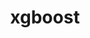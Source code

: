 ---
title: "xgboost"
layout: cache
categories: [package, develop]
meta: {"compilers": ["apple-clang@16.0.0", "gcc@13.2.0"], "num_specs": 35, "num_specs_by_stack": {"ml-darwin-aarch64-mps": 13, "ml-linux-aarch64-cpu": 11, "ml-linux-x86_64-cpu": 11, "root": 35}, "oss": ["sequoia", "ubuntu24.04"], "platforms": ["darwin", "linux"], "stacks": ["ml-darwin-aarch64-mps", "ml-linux-aarch64-cpu", "ml-linux-x86_64-cpu", "root"], "targets": ["aarch64", "x86_64_v3"], "versions": ["2.1.1"]}
spec_details: [{"compiler": "gcc@13.2.0", "hash": "2ce7tujglrictkrnjyovkavieyee3mef", "os": "ubuntu24.04", "platform": "linux", "size": "-", "stacks": ["ml-linux-aarch64-cpu", "root"], "target": "aarch64", "variants": ["build_system=cmake", "build_type=Release", "~cuda", "generator=ninja", "~ipo", "~nccl", "+openmp"], "versions": ["2.1.1"]}, {"compiler": "apple-clang@16.0.0", "hash": "2du5jl24fgeyh4tkw2adqy25g6vbotd3", "os": "sequoia", "platform": "darwin", "size": "-", "stacks": ["ml-darwin-aarch64-mps", "root"], "target": "aarch64", "variants": ["build_system=cmake", "build_type=Release", "~cuda", "generator=ninja", "~ipo", "~nccl", "+openmp"], "versions": ["2.1.1"]}, {"compiler": "gcc@13.2.0", "hash": "2l6qrcsbql76jxamqb2sjusruhr6a44n", "os": "ubuntu24.04", "platform": "linux", "size": "-", "stacks": ["ml-linux-aarch64-cpu", "root"], "target": "aarch64", "variants": ["build_system=cmake", "build_type=Release", "~cuda", "generator=ninja", "~ipo", "~nccl", "+openmp"], "versions": ["2.1.1"]}, {"compiler": "apple-clang@16.0.0", "hash": "2o2naxmnzvuhvpblpmmzhtn47mkh2x53", "os": "sequoia", "platform": "darwin", "size": "-", "stacks": ["ml-darwin-aarch64-mps", "root"], "target": "aarch64", "variants": ["build_system=cmake", "build_type=Release", "~cuda", "generator=ninja", "~ipo", "~nccl", "+openmp"], "versions": ["2.1.1"]}, {"compiler": "gcc@13.2.0", "hash": "3g2v5g23ty4p5kr7x27hkn7xanfux4kp", "os": "ubuntu24.04", "platform": "linux", "size": "-", "stacks": ["ml-linux-aarch64-cpu", "root"], "target": "aarch64", "variants": ["build_system=cmake", "build_type=Release", "~cuda", "generator=ninja", "~ipo", "~nccl", "+openmp"], "versions": ["2.1.1"]}, {"compiler": "gcc@13.2.0", "hash": "3gm3jnnskxbp5km7efzy6gadi67ivgop", "os": "ubuntu24.04", "platform": "linux", "size": "-", "stacks": ["ml-linux-aarch64-cpu", "root"], "target": "aarch64", "variants": ["build_system=cmake", "build_type=Release", "~cuda", "generator=ninja", "~ipo", "~nccl", "+openmp"], "versions": ["2.1.1"]}, {"compiler": "gcc@13.2.0", "hash": "4wknrqxaidhmy634ai6drlni6or47dg5", "os": "ubuntu24.04", "platform": "linux", "size": "-", "stacks": ["ml-linux-aarch64-cpu", "root"], "target": "aarch64", "variants": ["build_system=cmake", "build_type=Release", "~cuda", "generator=ninja", "~ipo", "~nccl", "+openmp"], "versions": ["2.1.1"]}, {"compiler": "gcc@13.2.0", "hash": "6ryowsi5nqvqlz3bdg53vdoizbx56xyt", "os": "ubuntu24.04", "platform": "linux", "size": "-", "stacks": ["ml-linux-x86_64-cpu", "root"], "target": "x86_64_v3", "variants": ["build_system=cmake", "build_type=Release", "~cuda", "generator=ninja", "~ipo", "~nccl", "+openmp"], "versions": ["2.1.1"]}, {"compiler": "gcc@13.2.0", "hash": "7g22zmevic2xwsnlxyiv3ooobjirrsjs", "os": "ubuntu24.04", "platform": "linux", "size": "-", "stacks": ["ml-linux-x86_64-cpu", "root"], "target": "x86_64_v3", "variants": ["build_system=cmake", "build_type=Release", "~cuda", "generator=ninja", "~ipo", "~nccl", "+openmp"], "versions": ["2.1.1"]}, {"compiler": "gcc@13.2.0", "hash": "7olzi2ookdzyh3ow475cbn4cgz2pkx2x", "os": "ubuntu24.04", "platform": "linux", "size": "-", "stacks": ["ml-linux-x86_64-cpu", "root"], "target": "x86_64_v3", "variants": ["build_system=cmake", "build_type=Release", "~cuda", "generator=ninja", "~ipo", "~nccl", "+openmp"], "versions": ["2.1.1"]}, {"compiler": "apple-clang@16.0.0", "hash": "7whbmxa5465hcjwze3nwsl7ppfzsn4ag", "os": "sequoia", "platform": "darwin", "size": "-", "stacks": ["ml-darwin-aarch64-mps", "root"], "target": "aarch64", "variants": ["build_system=cmake", "build_type=Release", "~cuda", "generator=ninja", "~ipo", "~nccl", "+openmp"], "versions": ["2.1.1"]}, {"compiler": "gcc@13.2.0", "hash": "a6hik3xmanqtyc3jfbhkhz7t2isuos6c", "os": "ubuntu24.04", "platform": "linux", "size": "-", "stacks": ["ml-linux-x86_64-cpu", "root"], "target": "x86_64_v3", "variants": ["build_system=cmake", "build_type=Release", "~cuda", "generator=ninja", "~ipo", "~nccl", "+openmp"], "versions": ["2.1.1"]}, {"compiler": "gcc@13.2.0", "hash": "axboumgux55s4uopgpgcqpjpfgbdp6jx", "os": "ubuntu24.04", "platform": "linux", "size": "-", "stacks": ["ml-linux-aarch64-cpu", "root"], "target": "aarch64", "variants": ["build_system=cmake", "build_type=Release", "~cuda", "generator=ninja", "~ipo", "~nccl", "+openmp"], "versions": ["2.1.1"]}, {"compiler": "apple-clang@16.0.0", "hash": "fvbaqym4fokcvqnteqrtcdxxt5rc6aqu", "os": "sequoia", "platform": "darwin", "size": "-", "stacks": ["ml-darwin-aarch64-mps", "root"], "target": "aarch64", "variants": ["build_system=cmake", "build_type=Release", "~cuda", "generator=ninja", "~ipo", "~nccl", "+openmp"], "versions": ["2.1.1"]}, {"compiler": "gcc@13.2.0", "hash": "halncgnuibz62d3adwg4vtfvlv2ulpeu", "os": "ubuntu24.04", "platform": "linux", "size": "-", "stacks": ["ml-linux-aarch64-cpu", "root"], "target": "aarch64", "variants": ["build_system=cmake", "build_type=Release", "~cuda", "generator=ninja", "~ipo", "~nccl", "+openmp"], "versions": ["2.1.1"]}, {"compiler": "apple-clang@16.0.0", "hash": "i4x7salxrbyzano3erh4k5jqpef5lz7b", "os": "sequoia", "platform": "darwin", "size": "-", "stacks": ["ml-darwin-aarch64-mps", "root"], "target": "aarch64", "variants": ["build_system=cmake", "build_type=Release", "~cuda", "generator=ninja", "~ipo", "~nccl", "+openmp"], "versions": ["2.1.1"]}, {"compiler": "apple-clang@16.0.0", "hash": "im6dy2vtsynsa6ider7fkvhyqpm2vwcj", "os": "sequoia", "platform": "darwin", "size": "-", "stacks": ["ml-darwin-aarch64-mps", "root"], "target": "aarch64", "variants": ["build_system=cmake", "build_type=Release", "~cuda", "generator=ninja", "~ipo", "~nccl", "+openmp"], "versions": ["2.1.1"]}, {"compiler": "apple-clang@16.0.0", "hash": "io7hu2yls4jrey3hrywvbeapzpm4j5kz", "os": "sequoia", "platform": "darwin", "size": "-", "stacks": ["ml-darwin-aarch64-mps", "root"], "target": "aarch64", "variants": ["build_system=cmake", "build_type=Release", "~cuda", "generator=ninja", "~ipo", "~nccl", "+openmp"], "versions": ["2.1.1"]}, {"compiler": "apple-clang@16.0.0", "hash": "jg6lslq364yfaxsvtjvsyjpt4tszmhcm", "os": "sequoia", "platform": "darwin", "size": "-", "stacks": ["ml-darwin-aarch64-mps", "root"], "target": "aarch64", "variants": ["build_system=cmake", "build_type=Release", "~cuda", "generator=ninja", "~ipo", "~nccl", "+openmp"], "versions": ["2.1.1"]}, {"compiler": "apple-clang@16.0.0", "hash": "momls6wuot4glimed5lv5qyrpzajg6y3", "os": "sequoia", "platform": "darwin", "size": "-", "stacks": ["ml-darwin-aarch64-mps", "root"], "target": "aarch64", "variants": ["build_system=cmake", "build_type=Release", "~cuda", "generator=ninja", "~ipo", "~nccl", "+openmp"], "versions": ["2.1.1"]}, {"compiler": "gcc@13.2.0", "hash": "mwvcy2vgb74cbvjdq4dz2vkwmfaske2m", "os": "ubuntu24.04", "platform": "linux", "size": "-", "stacks": ["ml-linux-x86_64-cpu", "root"], "target": "x86_64_v3", "variants": ["build_system=cmake", "build_type=Release", "~cuda", "generator=ninja", "~ipo", "~nccl", "+openmp"], "versions": ["2.1.1"]}, {"compiler": "gcc@13.2.0", "hash": "oc3bogvktftaukod2dv7vsegig4jrqlo", "os": "ubuntu24.04", "platform": "linux", "size": "-", "stacks": ["ml-linux-aarch64-cpu", "root"], "target": "aarch64", "variants": ["build_system=cmake", "build_type=Release", "~cuda", "generator=ninja", "~ipo", "~nccl", "+openmp"], "versions": ["2.1.1"]}, {"compiler": "gcc@13.2.0", "hash": "odgo7fp7ec7wjnufq3kmgx7x5xfnxg5z", "os": "ubuntu24.04", "platform": "linux", "size": "-", "stacks": ["ml-linux-x86_64-cpu", "root"], "target": "x86_64_v3", "variants": ["build_system=cmake", "build_type=Release", "~cuda", "generator=ninja", "~ipo", "~nccl", "+openmp"], "versions": ["2.1.1"]}, {"compiler": "apple-clang@16.0.0", "hash": "phibwf54cqvah7lxodvpbgrsqm6czjjw", "os": "sequoia", "platform": "darwin", "size": "-", "stacks": ["ml-darwin-aarch64-mps", "root"], "target": "aarch64", "variants": ["build_system=cmake", "build_type=Release", "~cuda", "generator=ninja", "~ipo", "~nccl", "+openmp"], "versions": ["2.1.1"]}, {"compiler": "gcc@13.2.0", "hash": "po2ru4qapmcqhhx6y2rwyvkq4uhyqbhn", "os": "ubuntu24.04", "platform": "linux", "size": "-", "stacks": ["ml-linux-x86_64-cpu", "root"], "target": "x86_64_v3", "variants": ["build_system=cmake", "build_type=Release", "~cuda", "generator=ninja", "~ipo", "~nccl", "+openmp"], "versions": ["2.1.1"]}, {"compiler": "gcc@13.2.0", "hash": "qgu4msazpoz5tmfkbgq3ic2m7zt2wcnz", "os": "ubuntu24.04", "platform": "linux", "size": "-", "stacks": ["ml-linux-aarch64-cpu", "root"], "target": "aarch64", "variants": ["build_system=cmake", "build_type=Release", "~cuda", "generator=ninja", "~ipo", "~nccl", "+openmp"], "versions": ["2.1.1"]}, {"compiler": "gcc@13.2.0", "hash": "rflgohdzpk2tdtf2vmtek5hfclhyl4qo", "os": "ubuntu24.04", "platform": "linux", "size": "-", "stacks": ["ml-linux-aarch64-cpu", "root"], "target": "aarch64", "variants": ["build_system=cmake", "build_type=Release", "~cuda", "generator=ninja", "~ipo", "~nccl", "+openmp"], "versions": ["2.1.1"]}, {"compiler": "gcc@13.2.0", "hash": "tgq5oip4nenf64vbhuulmizzmmvg227o", "os": "ubuntu24.04", "platform": "linux", "size": "-", "stacks": ["ml-linux-x86_64-cpu", "root"], "target": "x86_64_v3", "variants": ["build_system=cmake", "build_type=Release", "~cuda", "generator=ninja", "~ipo", "~nccl", "+openmp"], "versions": ["2.1.1"]}, {"compiler": "gcc@13.2.0", "hash": "txi2vfmkhkqu2fjsmjz4vnixwoujlwxw", "os": "ubuntu24.04", "platform": "linux", "size": "-", "stacks": ["ml-linux-x86_64-cpu", "root"], "target": "x86_64_v3", "variants": ["build_system=cmake", "build_type=Release", "~cuda", "generator=ninja", "~ipo", "~nccl", "+openmp"], "versions": ["2.1.1"]}, {"compiler": "gcc@13.2.0", "hash": "unyykwqcwxueepwgnbvov6izbchg53t2", "os": "ubuntu24.04", "platform": "linux", "size": "-", "stacks": ["ml-linux-x86_64-cpu", "root"], "target": "x86_64_v3", "variants": ["build_system=cmake", "build_type=Release", "~cuda", "generator=ninja", "~ipo", "~nccl", "+openmp"], "versions": ["2.1.1"]}, {"compiler": "apple-clang@16.0.0", "hash": "uutpvhflvpeiaodkc4nyjzdpgslakxy7", "os": "sequoia", "platform": "darwin", "size": "-", "stacks": ["ml-darwin-aarch64-mps", "root"], "target": "aarch64", "variants": ["build_system=cmake", "build_type=Release", "~cuda", "generator=ninja", "~ipo", "~nccl", "+openmp"], "versions": ["2.1.1"]}, {"compiler": "apple-clang@16.0.0", "hash": "wkcbsao5mnmpsdt6hh7o7ajjdiiilcjf", "os": "sequoia", "platform": "darwin", "size": "-", "stacks": ["ml-darwin-aarch64-mps", "root"], "target": "aarch64", "variants": ["build_system=cmake", "build_type=Release", "~cuda", "generator=ninja", "~ipo", "~nccl", "+openmp"], "versions": ["2.1.1"]}, {"compiler": "gcc@13.2.0", "hash": "xr4jn2y3skbdbdo7yzvbokpsvpj6ak7g", "os": "ubuntu24.04", "platform": "linux", "size": "-", "stacks": ["ml-linux-x86_64-cpu", "root"], "target": "x86_64_v3", "variants": ["build_system=cmake", "build_type=Release", "~cuda", "generator=ninja", "~ipo", "~nccl", "+openmp"], "versions": ["2.1.1"]}, {"compiler": "gcc@13.2.0", "hash": "xtzpbgq3wwznfeucnoiod72ksb53gii3", "os": "ubuntu24.04", "platform": "linux", "size": "-", "stacks": ["ml-linux-aarch64-cpu", "root"], "target": "aarch64", "variants": ["build_system=cmake", "build_type=Release", "~cuda", "generator=ninja", "~ipo", "~nccl", "+openmp"], "versions": ["2.1.1"]}, {"compiler": "apple-clang@16.0.0", "hash": "yq32xqgxdfeainfa5qvykxh46ul7jpbl", "os": "sequoia", "platform": "darwin", "size": "-", "stacks": ["ml-darwin-aarch64-mps", "root"], "target": "aarch64", "variants": ["build_system=cmake", "build_type=Release", "~cuda", "generator=ninja", "~ipo", "~nccl", "+openmp"], "versions": ["2.1.1"]}]
---